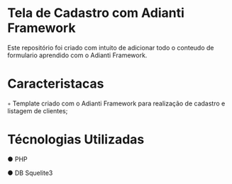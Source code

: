 # Tela de Cadastro com Adianti Framework
Este repositório foi criado com intuito de adicionar todo o conteudo de formulario aprendido com o Adianti Framework.



# Caracteristacas
◦ Template criado com o Adianti Framework para realização de cadastro e listagem de clientes;


# Técnologias Utilizadas

● PHP 

● DB Squelite3




